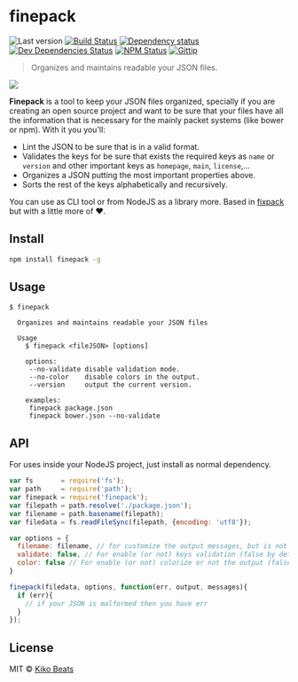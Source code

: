 # finepack

![Last version](https://img.shields.io/github/tag/Kikobeats/finepack.svg?style=flat-square)
[![Build Status](http://img.shields.io/travis/Kikobeats/finepack/master.svg?style=flat-square)](https://travis-ci.org/Kikobeats/finepack)
[![Dependency status](http://img.shields.io/david/Kikobeats/finepack.svg?style=flat-square)](https://david-dm.org/Kikobeats/finepack)
[![Dev Dependencies Status](http://img.shields.io/david/dev/Kikobeats/finepack.svg?style=flat-square)](https://david-dm.org/Kikobeats/finepack#info=devDependencies)
[![NPM Status](http://img.shields.io/npm/dm/finepack.svg?style=flat-square)](https://www.npmjs.org/package/finepack)
[![Gittip](http://img.shields.io/gittip/Kikobeats.svg?style=flat-square)](https://www.gittip.com/Kikobeats/)

> Organizes and maintains readable your JSON files.

![](http://i.imgur.com/2qNLC48.png)

**Finepack** is a tool to keep your JSON files organized, specially if you are creating an open source project and want to be sure that your files have all the information that is necessary for the mainly packet systems (like bower or npm). With it you you'll:

- Lint the JSON to be sure that is in a valid format.
- Validates the keys for be sure that exists the required keys as `name` or `version` and other important keys as `homepage`, `main`, `license`,...
- Organizes a JSON putting the most important properties above.
- Sorts the rest of the keys alphabetically and recursively.

You can use as CLI tool or from NodeJS as a library more. Based in [fixpack](https://github.com/henrikjoreteg/fixpack) but with a little more of ♥.

## Install

```bash
npm install finepack -g
```

## Usage

```
$ finepack

  Organizes and maintains readable your JSON files

  Usage
    $ finepack <fileJSON> [options]

    options:
     --no-validate disable validation mode.
     --no-color    disable colors in the output.
     --version     output the current version.

    examples:
     finepack package.json
     finepack bower.json --no-validate
```

## API

For uses inside your NodeJS project, just install as normal dependency.

```js
var fs       = require('fs');
var path     = require('path');
var finepack = require('finepack');
var filepath = path.resolve('./package.json');
var filename = path.basename(filepath);
var filedata = fs.readFileSync(filepath, {encoding: 'utf8'});

var options = {
  filename: filename, // for customize the output messages, but is not necessary.
  validate: false, // For enable (or not) keys validation (false by default).
  color: false // For enable (or not) colorize or not the output (false by default).
}

finepack(filedata, options, function(err, output, messages){
  if (err){
    // if your JSON is malformed then you have err
  }
});
```

## License

MIT © [Kiko Beats](http://www.kikobeats.com)

